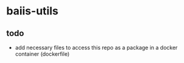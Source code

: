 # baiis-utils

## todo
- add necessary files to access this repo as a package in a docker container (dockerfile)